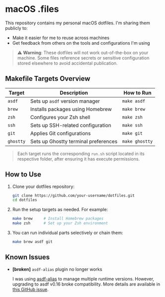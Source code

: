 # macOS .files

This repository contains my personal macOS dotfiles. I'm sharing them publicly to:

- Make it easier for me to reuse across machines
- Get feedback from others on the tools and configurations I'm using

> ⚠️ **Warning**: These dotfiles will not work out-of-the-box on your machine. Some files reference secrets or sensitive configuration stored elsewhere to avoid accidental publication.


## Makefile Targets Overview

| Target    | Description                          | How to Run     |
| --------- | ------------------------------------ | -------------- |
| `asdf`    | Sets up `asdf` version manager       | `make asdf`    |
| `brew`    | Installs packages using Homebrew     | `make brew`    |
| `zsh`     | Configures your Zsh shell            | `make zsh`     |
| `ssh`     | Sets up SSH-related configuration    | `make ssh`     |
| `git`     | Applies Git configurations           | `make git`     |
| `ghostty` | Sets up Ghostty terminal preferences | `make ghostty` |

> Each target runs the corresponding `run.sh` script located in its respective folder, after ensuring it has execute permissions.

## How to Use

1. Clone your dotfiles repository:

    ```bash
    git clone https://github.com/your-username/dotfiles.git
    cd dotfiles
    ```
2. Run the setup targets as needed. For example:

    ```bash
    make brew     # Install Homebrew packages
    make zsh      # Set up your Zsh environment
    ```

3. You can run individual parts selectively or chain them:

    ```bash
    make brew asdf git
    ```

## Known Issues

- **[broken]** `asdf-alias` plugin no longer works

    I was using [asdf-alias](https://github.com/andrewthauer/asdf-alias) to manage multiple runtime versions. However, upgrading to asdf v0.16 broke compatibility. More details are available in [this GitHub issue](https://github.com/andrewthauer/asdf-alias/issues/13).
